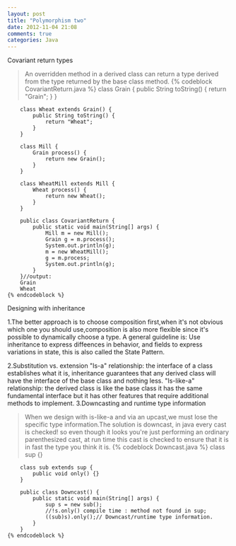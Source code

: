 ```yaml
---
layout: post
title: "Polymorphism two"
date: 2012-11-04 21:08
comments: true
categories: Java
---
```

Covariant return types
>An overridden method in a derived class can return a type derived from the type returned by the base class method.
    {% codeblock CovariantReturn.java %}
        class Grain {
            public String toString() {
                return "Grain";
            }
        }

        class Wheat extends Grain() {
            public String toString() {
                return "Wheat";
            }
        }
        
        class Mill {
            Grain process() {
                return new Grain();
            }
        }

        class WheatMill extends Mill {
            Wheat process() {
                return new Wheat();
            }
        }

        public class CovariantReturn {
            public static void main(String[] args) {
                Mill m = new Mill();
                Grain g = m.process();
                System.out.println(g);
                m = new WheatMill();
                g = m.process;
                System.out.println(g);
            }
        }//output:
        Grain
        Wheat
    {% endcodeblock %}
<!--more-->

Designing with inheritance

1.The better approach is to choose composition first,when it's not obvious which one you should use,composition is also more flexible since it's possible to dynamically choose a type. A general guideline is: Use inheritance to express diffeences in behavior, and fields to express variations in state, this is also called the State Pattern.

2.Substitution vs. extension
    "Is-a" relationship: the interface of a class establishes what it is, inheritance guarantees that any derived class will have the interface of the base class and nothing less.
    "Is-like-a" relationship: the derived class is like the base class it has the same fundamental interface but it has other features that require additional methods to implement.
3.Downcasting and runtime type information
>When we design with is-like-a and via an upcast,we must lose the specific type information.The solution is downcast, in java every cast is checked! so even though it looks you're just performing an ordinary parenthesized cast, at run time this cast is checked to ensure that it is in fast the type you think it is.
    {% codeblock Downcast.java %}
        class sup {}

        class sub extends sup {
            public void only() {}
        }

        public class Downcast() {
            public static void main(String[] args) {
                sup s = new sub();
                //!s.only() compile time : method not found in sup;
                ((sub)s).only();// Downcast/runtime type information.
            }
        }
    {% endcodeblock %}
